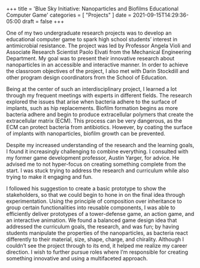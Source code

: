 +++
title = 'Blue Sky Initiative: Nanoparticles and Biofilms Educational Computer Game'
categories = [ "Projects" ]
date = 2021-09-15T14:29:36-05:00
draft = false
+++

One of my two undergraduate research projects was to develop an educational computer game to spark high school students’ interest in antimicrobial resistance. The project was led by Professor Angela Violi and Associate Research Scientist Paolo Elvati from the Mechanical Engineering Department. My goal was to present their innovative research about nanoparticles in an accessible and interactive manner. In order to achieve the classroom objectives of the project, I also met with Darin Stockdill and other program design coordinators from the School of Education.  

Being at the center of such an interdisciplinary project, I learned a lot through my frequent meetings with experts in different fields. The research explored the issues that arise when bacteria adhere to the surface of implants, such as hip replacements. Biofilm formation begins as more bacteria adhere and begin to produce extracellular polymers that create the extracellular matrix (ECM). This process can be very dangerous, as the ECM can protect bacteria from antibiotics. However, by coating the surface of implants with nanoparticles, biofilm growth can be prevented.  

Despite my increased understanding of the research and the learning goals, I found it increasingly challenging to combine everything. I consulted with my former game development professor, Austin Yarger, for advice. He advised me to not hyper-focus on creating something complete from the start. I was stuck trying to address the research and curriculum while also trying to make it engaging and fun.  

I followed his suggestion to create a basic prototype to show the stakeholders, so that we could begin to hone in on the final idea through experimentation. Using the principle of composition over inheritance to group certain functionalities into reusable components, I was able to efficiently deliver prototypes of a tower-defense game, an action game, and an interactive animation. We found a balanced game design idea that addressed the curriculum goals, the research, and was fun; by having students manipulate the properties of the nanoparticles, as bacteria react differently to their material, size, shape, charge, and chirality. Although I couldn’t see the project through to its end, it helped me realize my career direction. I wish to further pursue roles where I’m responsible for creating something innovative and using a multifaceted approach.
